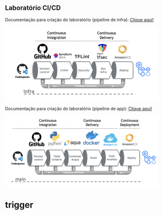 ## Laboratório CI/CD

Documentação para criação do laboratório (pipeline de infra): [Clique aqui!](./Labs/doc-infra/README.md)

![](./Labs/doc-infra/img/cicd-infra.png)

Documentação para criação do laboratório (pipeline de app): [Clique aqui!](./Labs/doc-app/README.md)

![](./Labs/doc-app/img/lab-cicd.png)
# trigger
